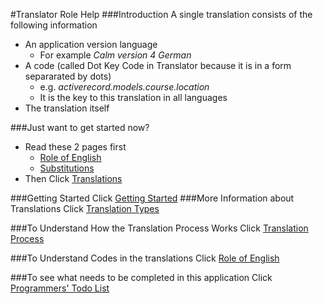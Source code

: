 #Translator Role Help
###Introduction
A single translation consists of the following information

* An application version language
  - For example _Calm version 4 German_
* A code (called Dot Key Code in Translator because it is in a form separarated by dots)
    -  e.g. _activerecord.models.course.location_
  - It is the key to this translation in all languages
* The translation itself 

###Just want to get started now?
* Read these 2 pages first 
  - [Role of English](<%=role_of_english_help_path%>)
  - [Substitutions](<%=translation_interpolations_help_path%>) 
* Then Click [Translations](../translations)

###Getting Started
Click [Getting Started](<%=getting_started_path%>)
###More Information about Translations
Click [Translation Types](translator_objects)

###To Understand How the Translation Process Works
Click [Translation Process](translation_process)

###To Understand Codes in the translations
Click [Role of English](<%=role_of_english_help_path%>)

###To see what needs to be completed in this application
Click [Programmers' Todo List](<%=todo_path%>)
